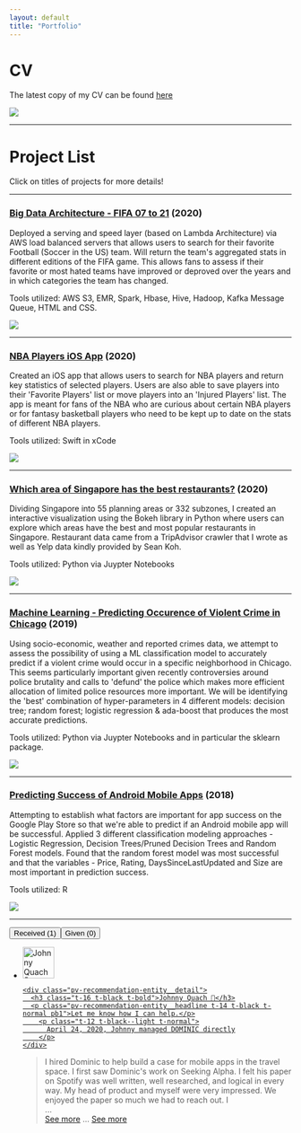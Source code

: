```yaml
---
layout: default
title: "Portfolio"
---
```

# CV

The latest copy of my CV can be found [here](https://domteo95.github.io/cv/)

<img src="/assets/img/work.jpg"><br>
<hr>

# Project List

Click on titles of projects for more details!

<hr>

### [Big Data Architecture - FIFA 07 to 21](https://domteo95.github.io/fifa-big-data/) (2020)

Deployed a serving and speed layer (based on Lambda Architecture) via AWS load balanced servers that allows users to search for their favorite Football (Soccer in the US) team. Will return the team's aggregated stats in different editions of the FIFA game. This allows fans to assess if their favorite or most hated teams have improved or deproved over the years and in which categories the team has changed. 

Tools utilized: AWS S3, EMR, Spark, Hbase, Hive, Hadoop, Kafka Message Queue, HTML and CSS.

<img src="/assets/img/fifa.jpg">

<hr>

### [NBA Players iOS App](https://domteo95.github.io/nba-ios-app/) (2020)

Created an iOS app that allows users to search for NBA players and return key statistics of selected players. Users are also able to save players into their 'Favorite Players' list or move players into an 'Injured Players' list. The app is meant for fans of the NBA who are curious about certain NBA players or for fantasy basketball players who need to be kept up to date on the stats of different NBA players.

Tools utilized: Swift in xCode

<img src="/assets/img/nba.jpg">

<hr>

### [Which area of Singapore has the best restaurants?](https://domteo95.github.io/singapore-best-restaurants/) (2020)

Dividing Singapore into 55 planning areas or 332 subzones, I created an interactive visualization using the Bokeh library in Python where users can explore which areas have the best and most popular restaurants in Singapore. Restaurant data came from a TripAdvisor crawler that I wrote as well as Yelp data kindly provided by Sean Koh. 

Tools utilized: Python via Juypter Notebooks

<img src="/assets/img/sg-restaurant.jpg"> 

<hr>

### [Machine Learning - Predicting Occurence of Violent Crime in Chicago](https://domteo95.github.io/ml-crime/) (2019)

Using socio-economic, weather and reported crimes data, we attempt to assess the possibility of using a ML classification model to accurately predict if a violent crime would occur in a specific neighborhood in Chicago. This seems particularly important given recently controversies around police brutality and calls to 'defund' the police which makes more efficient allocation of limited police resources more important. We will be identifying the 'best' combination of hyper-parameters in 4 different models: decision tree; random forest; logistic regression & ada-boost that produces the most accurate predictions. 

Tools utilized: Python via Juypter Notebooks and in particular the sklearn package.

<img src="/assets/img/crime.jpg"> 

<hr>

### [Predicting Success of Android Mobile Apps](https://domteo95.github.io/android-apps-success/) (2018)

Attempting to establish what factors are important for app success on the Google Play Store so that we're able to predict if an Android mobile app will be successful. Applied 3 different classification modeling approaches - Logistic Regression, Decision Trees/Pruned Decision Trees and Random Forest models. Found that the random forest model was most successful and that the variables - Price, Rating, DaysSinceLastUpdated and Size are most important in prediction success. 

Tools utilized: R

<img src="/assets/img/android-app.jpg"> 

<hr>

<div id="ember1013" class="mt1 artdeco-tabs artdeco-tabs--size-t-40 ember-view"><div aria-multiselectable="false" id="ember1014" class="artdeco-tablist artdeco-tablist--no-wrap ember-view" role="tablist"><button tabindex="0" aria-selected="true" aria-expanded="true" id="ember1015" class="ml0 artdeco-tab active artdeco-tab--selected ember-view" role="tab" aria-controls="ember1017">        Received (1)
</button><button tabindex="-1" aria-selected="false" aria-expanded="false" id="ember1016" class="artdeco-tab ember-view" role="tab" aria-controls="ember1025">        Given (0)
</button>
</div>
<div tabindex="0" id="ember1017" class="artdeco-tabpanel active ember-view" role="tabpanel" aria-labelledby="ember1015"><!---->
<div id="ember1018" class="ember-view">          <div id="ember1019" class="ember-view"><ul class="section-info" tabindex="-1">
    <li id="ember1021" class="pv-recommendation-entity ember-view"><div class="pv-recommendation-entity__header">
<a data-control-name="recommendation_details_profile" href="/in/size12font/" id="ember1022" class="pv-recommendation-entity__member ember-view">    <img width="56" src="https://media-exp1.licdn.com/dms/image/C4D35AQG7w9SausMo8Q/profile-framedphoto-shrink_100_100/0/1609773056562?e=1609920000&amp;v=beta&amp;t=_Zkm8j0SEFDBQvd9IePVMbNPswHeGdQ46rFfsaWSyFo" loading="lazy" height="56" alt="Johnny Quach 🏓" id="ember1023" class="EntityPhoto-circle-4 fl lazy-image ember-view">


    <div class="pv-recommendation-entity__detail">
      <h3 class="t-16 t-black t-bold">Johnny Quach 🏓</h3>
      <p class="pv-recommendation-entity__headline t-14 t-black t-normal pb1">Let me know how I can help.</p>
        <p class="t-12 t-black--light t-normal">
          April 24, 2020, Johnny managed DOMINIC directly
        </p>
    </div>
</a></div>
<div class="pv-recommendation-entity__highlights">
  <blockquote class="pv-recommendation-entity__text relative">
    <div id="ember1024" class="ember-view">    <span class="lt-line-clamp__line">I hired Dominic to help build a case for mobile apps in the travel</span>
      <span class="lt-line-clamp__line">space. I first saw Dominic's work on Seeking Alpha. I felt his</span>
      <span class="lt-line-clamp__line">paper on Spotify was well written, well researched, and logical in</span>
      <span class="lt-line-clamp__line">every way. My head of product and myself were very impressed.</span>
      <span class="lt-line-clamp__line lt-line-clamp__line--last">
      We enjoyed the paper so much we had to reach out. I<span class="lt-line-clamp__ellipsis"><div class="lt-line-clamp__dummy-element">...</div>
            <a data-test-line-clamp-show-more-button="true" href="#" role="button" id="line-clamp-show-more-button" aria-expanded="false" class="lt-line-clamp__more">See more</a>
        </span></span>

<!----><span class="lt-line-clamp__ellipsis lt-line-clamp__ellipsis--dummy">... <a class="lt-line-clamp__more" href="#" role="button">See more</a></span></div>
  </blockquote>
</div>
</li>
</ul>
<!----></div>
</div></div>
<div tabindex="0" id="ember1025" class="artdeco-tabpanel artdeco-tabpanel--hidden ember-view" role="tabpanel" aria-labelledby="ember1016" hidden=""><!---->
        <p class="description t-16 t-black--light t-normal mt5">
          You haven’t given any recommendations yet.
        </p>
</div></div>


